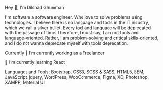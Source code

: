 Hey 👋, I'm Dilshad Ghumman

I'm software a software engineer. Who love to solve problems using technologies. I believe there is no language and tools in the IT industry, which we call a silver bullet. Every tool and language will be deprecated with the passage of time. Therefore, I must say, I am not tools and language-oriented. Rather, I am problem-solving and critical skills-oriented, and I do not wanna deprecate myself with tools deprecation.


Currently
🔭 I’m currently working as a Freelancer 

🌱 I’m currently learning React



Languages and Tools:
Bootstrap, CSS3, SCSS & SASS, HTML5, BEM, JavaScript, jquery, WordPress, WooCommerce, Figma, XD, Photoshop, XAMPP, Material UI



